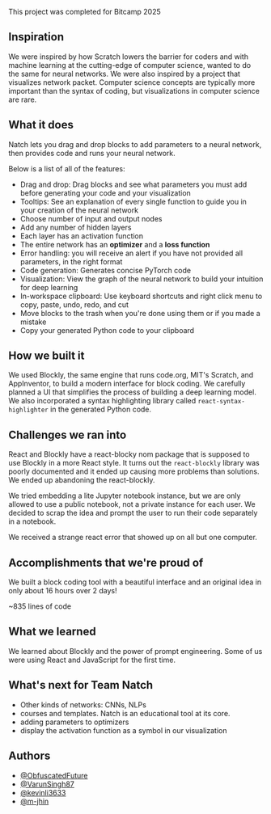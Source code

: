 This project was  completed for Bitcamp 2025
## Inspiration

We were inspired by how Scratch lowers the barrier for coders and with machine learning at the cutting-edge of computer science, wanted to do the same for neural networks. We were also inspired by a project that visualizes network packet. Computer science concepts are typically more important than the syntax of coding, but visualizations in computer science are rare. 

## What it does

Natch lets you drag and drop blocks to add parameters to a neural network, then provides code and runs your neural network. 

Below is a list of all of the features:
* Drag and drop: Drag blocks and see what parameters you must add before generating your code and your visualization
* Tooltips: See an explanation of every single function to guide you in your creation of the neural network
* Choose number of input and output nodes
* Add any number of hidden layers
* Each layer has an activation function
* The entire network has an **optimizer** and a **loss function**
* Error handling: you will receive an alert if you have not provided all parameters, in the right format
* Code generation: Generates concise PyTorch code
* Visualization: View the graph of the neural network to build your intuition for deep learning
* In-workspace clipboard: Use keyboard shortcuts and right click menu to copy, paste, undo, redo, and cut
* Move blocks to the trash when you're done using them or if you made a mistake
* Copy your generated Python code to your clipboard

## How we built it

We used Blockly, the same engine that runs code.org, MIT's Scratch, and AppInventor, to build a modern interface for block coding. We carefully planned a UI that simplifies the process of building a deep learning model. We also incorporated a syntax highlighting library called `react-syntax-highlighter` in the generated Python code.  

## Challenges we ran into

React and Blockly have a react-blocky nom package that is supposed to use Blockly in a more React style. It turns out the `react-blockly` library was poorly documented and it ended up causing more problems than solutions. We ended up abandoning the react-blockly. 

We tried embedding a lite Jupyter notebook instance, but we are only allowed to use a public notebook, not a private instance for each user. We decided to scrap the idea and prompt the user to run their code separately in a notebook. 

We received a strange react error that showed up on all but one computer. 

## Accomplishments that we're proud of

We built a block coding tool with a beautiful interface and an original idea in only about 16 hours over 2 days!

~835 lines of code

## What we learned

We learned about Blockly and the power of prompt engineering. Some of us were using React and JavaScript for the first time. 

## What's next for Team Natch

* Other kinds of networks: CNNs, NLPs
* courses and templates. Natch is an educational tool at its core. 
* adding parameters to optimizers
* display the activation function as a symbol in our visualization
## Authors

- [@ObfuscatedFuture](https://www.github.com/obfuscatedfuture)
- [@VarunSingh87](https://github.com/varunsingh87)
- [@kevinli3633](https://github.com/kevinli3633)
- [@m-jhin](https://github.com/m-jhin)

